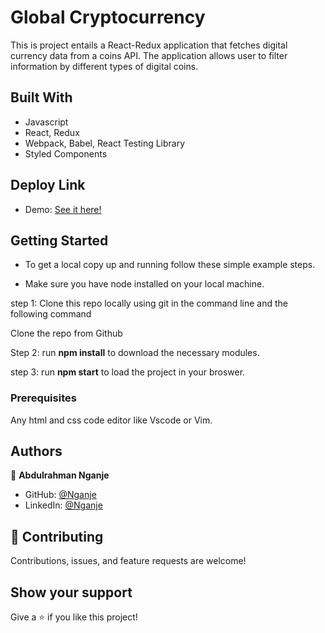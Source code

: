 # Global Cryptocurrency

This is project entails a React-Redux application that fetches digital currency data from a coins API. The application allows user to filter information by different types of digital coins.

## Built With

- Javascript
- React, Redux
- Webpack, Babel, React Testing Library
- Styled Components

## Deploy Link

- Demo: [See it here!]()

## Getting Started

- To get a local copy up and running follow these simple example steps.

- Make sure you have node installed on your local machine.

step 1: Clone this repo locally using git in the command line and the following command

Clone the repo from Github

Step 2: run **npm install** to download the necessary modules.

step 3: run **npm start** to load the project in your broswer.

### Prerequisites

Any html and css code editor like Vscode or Vim.

## Authors

👤 **Abdulrahman Nganje**

- GitHub: [@Nganje](https://github.com/asnganje)
- LinkedIn: [@Nganje](https://www.linkedin.com/in/abdulrahman-nganje-a6436935/)

## 🤝 Contributing

Contributions, issues, and feature requests are welcome!

## Show your support

Give a ⭐️ if you like this project!
